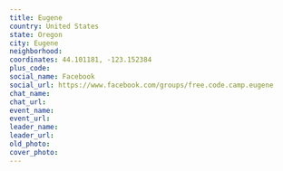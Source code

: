 ```yaml
---
title: Eugene
country: United States
state: Oregon
city: Eugene
neighborhood: 
coordinates: 44.101181, -123.152384
plus_code:
social_name: Facebook
social_url: https://www.facebook.com/groups/free.code.camp.eugene
chat_name:
chat_url:
event_name:
event_url:
leader_name:
leader_url:
old_photo: 
cover_photo:
---
```

